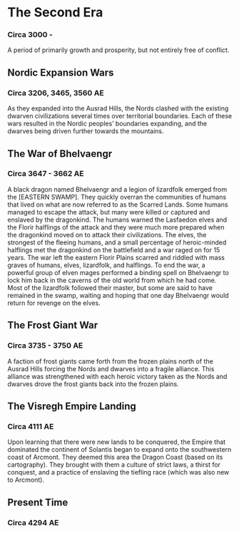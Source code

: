# The Second Era
### Circa 3000 -

A period of primarily growth and prosperity, but not entirely free of conflict.

## Nordic Expansion Wars
### Circa 3206, 3465, 3560 AE

As they expanded into the Ausrad Hills, the Nords clashed with the existing dwarven civilizations several times over territorial boundaries.
Each of these wars resulted in the Nordic peoples’ boundaries expanding, and the dwarves being driven further towards the mountains.

## The War of Bhelvaengr
### Circa 3647 - 3662 AE

A black dragon named Bhelvaengr and a legion of lizardfolk emerged from the [EASTERN SWAMP].
They quickly overran the communities of humans that lived on what are now referred to as the Scarred Lands.
Some humans managed to escape the attack, but many were killed or captured and enslaved by the dragonkind.
The humans warned the Lasfaedon elves and the Florir halflings of the attack and they were much more prepared when the dragonkind moved on to attack their civilizations.
The elves, the strongest of the fleeing humans, and a small percentage of heroic-minded halflings met the dragonkind on the battlefield and a war raged on for 15 years.
The war left the eastern Florir Plains scarred and riddled with mass graves of humans, elves, lizardfolk, and halflings.
To end the war, a powerful group of elven mages performed a binding spell on Bhelvaengr to lock him back in the caverns of the old world from which he had come.
Most of the lizardfolk followed their master, but some are said to have remained in the swamp, waiting and hoping that one day Bhelvaengr would return for revenge on the elves.

## The Frost Giant War
### Circa 3735 - 3750 AE

A faction of frost giants came forth from the frozen plains north of the Ausrad Hills forcing the Nords and dwarves into a fragile alliance.
This alliance was strengthened with each heroic victory taken as the Nords and dwarves drove the frost giants back into the frozen plains.

## The Visregh Empire Landing
### Circa 4111 AE

Upon learning that there were new lands to be conquered, the Empire that dominated the continent of Solantis began to expand onto the southwestern coast of Arcmont.
They deemed this area the Dragon Coast (based on its cartography).
They brought with them a culture of strict laws, a thirst for conquest, and a practice of enslaving the tiefling race (which was also new to Arcmont).

## Present Time
### Circa 4294 AE
